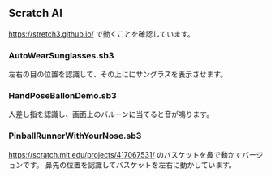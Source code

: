## Scratch AI

https://stretch3.github.io/ で動くことを確認しています。

### AutoWearSunglasses.sb3

左右の目の位置を認識して、その上ににサングラスを表示させます。

### HandPoseBallonDemo.sb3

人差し指を認識し、画面上のバルーンに当てると音が鳴ります。

### PinballRunnerWithYourNose.sb3

https://scratch.mit.edu/projects/417067531/
のバスケットを鼻で動かすバージョンです。
鼻先の位置を認識してバスケットを左右に動かしています。
